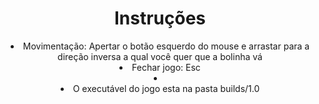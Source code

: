 <h1 align="center"> Instruções </h1>
<li align="center"> Movimentação: Apertar o botão esquerdo do mouse e arrastar para a direção inversa a qual você quer que a bolinha vá </li>
<li align="center"> Fechar jogo: Esc </li>
<li align="center"></li>
<li align="center"> O executável do jogo esta na pasta builds/1.0 </li>
